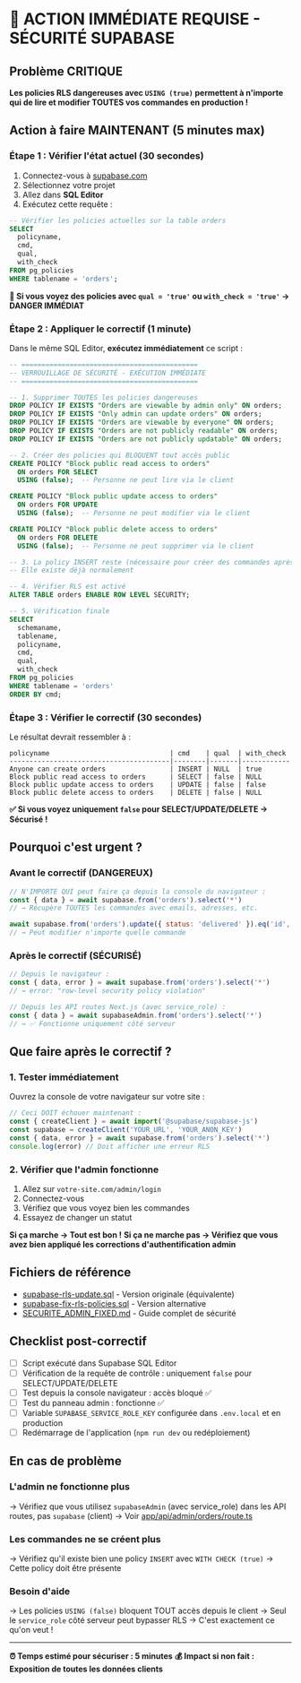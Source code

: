 # 🚨 ACTION IMMÉDIATE REQUISE - SÉCURITÉ SUPABASE

## Problème CRITIQUE

**Les policies RLS dangereuses avec `USING (true)` permettent à n'importe qui de lire et modifier TOUTES vos commandes en production !**

## Action à faire MAINTENANT (5 minutes max)

### Étape 1 : Vérifier l'état actuel (30 secondes)

1. Connectez-vous à [supabase.com](https://supabase.com)
2. Sélectionnez votre projet
3. Allez dans **SQL Editor**
4. Exécutez cette requête :

```sql
-- Vérifier les policies actuelles sur la table orders
SELECT
  policyname,
  cmd,
  qual,
  with_check
FROM pg_policies
WHERE tablename = 'orders';
```

**🔴 Si vous voyez des policies avec `qual = 'true'` ou `with_check = 'true'` → DANGER IMMÉDIAT**

### Étape 2 : Appliquer le correctif (1 minute)

Dans le même SQL Editor, **exécutez immédiatement** ce script :

```sql
-- ============================================
-- VERROUILLAGE DE SÉCURITÉ - EXÉCUTION IMMÉDIATE
-- ============================================

-- 1. Supprimer TOUTES les policies dangereuses
DROP POLICY IF EXISTS "Orders are viewable by admin only" ON orders;
DROP POLICY IF EXISTS "Only admin can update orders" ON orders;
DROP POLICY IF EXISTS "Orders are viewable by everyone" ON orders;
DROP POLICY IF EXISTS "Orders are not publicly readable" ON orders;
DROP POLICY IF EXISTS "Orders are not publicly updatable" ON orders;

-- 2. Créer des policies qui BLOQUENT tout accès public
CREATE POLICY "Block public read access to orders"
  ON orders FOR SELECT
  USING (false);  -- Personne ne peut lire via le client

CREATE POLICY "Block public update access to orders"
  ON orders FOR UPDATE
  USING (false);  -- Personne ne peut modifier via le client

CREATE POLICY "Block public delete access to orders"
  ON orders FOR DELETE
  USING (false);  -- Personne ne peut supprimer via le client

-- 3. La policy INSERT reste (nécessaire pour créer des commandes après paiement)
-- Elle existe déjà normalement

-- 4. Vérifier RLS est activé
ALTER TABLE orders ENABLE ROW LEVEL SECURITY;

-- 5. Vérification finale
SELECT
  schemaname,
  tablename,
  policyname,
  cmd,
  qual,
  with_check
FROM pg_policies
WHERE tablename = 'orders'
ORDER BY cmd;
```

### Étape 3 : Vérifier le correctif (30 secondes)

Le résultat devrait ressembler à :

```
policyname                              | cmd    | qual  | with_check
----------------------------------------|--------|-------|------------
Anyone can create orders                | INSERT | NULL  | true
Block public read access to orders      | SELECT | false | NULL
Block public update access to orders    | UPDATE | false | false
Block public delete access to orders    | DELETE | false | NULL
```

**✅ Si vous voyez uniquement `false` pour SELECT/UPDATE/DELETE → Sécurisé !**

## Pourquoi c'est urgent ?

### Avant le correctif (DANGEREUX)
```javascript
// N'IMPORTE QUI peut faire ça depuis la console du navigateur :
const { data } = await supabase.from('orders').select('*')
// → Récupère TOUTES les commandes avec emails, adresses, etc.

await supabase.from('orders').update({ status: 'delivered' }).eq('id', '...')
// → Peut modifier n'importe quelle commande
```

### Après le correctif (SÉCURISÉ)
```javascript
// Depuis le navigateur :
const { data, error } = await supabase.from('orders').select('*')
// → error: "row-level security policy violation"

// Depuis les API routes Next.js (avec service_role) :
const { data } = await supabaseAdmin.from('orders').select('*')
// → ✅ Fonctionne uniquement côté serveur
```

## Que faire après le correctif ?

### 1. Tester immédiatement

Ouvrez la console de votre navigateur sur votre site :

```javascript
// Ceci DOIT échouer maintenant :
const { createClient } = await import('@supabase/supabase-js')
const supabase = createClient('YOUR_URL', 'YOUR_ANON_KEY')
const { data, error } = await supabase.from('orders').select('*')
console.log(error) // Doit afficher une erreur RLS
```

### 2. Vérifier que l'admin fonctionne

1. Allez sur `votre-site.com/admin/login`
2. Connectez-vous
3. Vérifiez que vous voyez bien les commandes
4. Essayez de changer un statut

**Si ça marche → Tout est bon !**
**Si ça ne marche pas → Vérifiez que vous avez bien appliqué les corrections d'authentification admin**

## Fichiers de référence

- [supabase-rls-update.sql](supabase-rls-update.sql) - Version originale (équivalente)
- [supabase-fix-rls-policies.sql](supabase-fix-rls-policies.sql) - Version alternative
- [SECURITE_ADMIN_FIXED.md](SECURITE_ADMIN_FIXED.md) - Guide complet de sécurité

## Checklist post-correctif

- [ ] Script exécuté dans Supabase SQL Editor
- [ ] Vérification de la requête de contrôle : uniquement `false` pour SELECT/UPDATE/DELETE
- [ ] Test depuis la console navigateur : accès bloqué ✅
- [ ] Test du panneau admin : fonctionne ✅
- [ ] Variable `SUPABASE_SERVICE_ROLE_KEY` configurée dans `.env.local` et en production
- [ ] Redémarrage de l'application (`npm run dev` ou redéploiement)

## En cas de problème

### L'admin ne fonctionne plus
→ Vérifiez que vous utilisez `supabaseAdmin` (avec service_role) dans les API routes, pas `supabase` (client)
→ Voir [app/api/admin/orders/route.ts](app/api/admin/orders/route.ts)

### Les commandes ne se créent plus
→ Vérifiez qu'il existe bien une policy `INSERT` avec `WITH CHECK (true)`
→ Cette policy doit être présente

### Besoin d'aide
→ Les policies `USING (false)` bloquent TOUT accès depuis le client
→ Seul le `service_role` côté serveur peut bypasser RLS
→ C'est exactement ce qu'on veut !

---

**⏰ Temps estimé pour sécuriser : 5 minutes**
**💰 Impact si non fait : Exposition de toutes les données clients**
